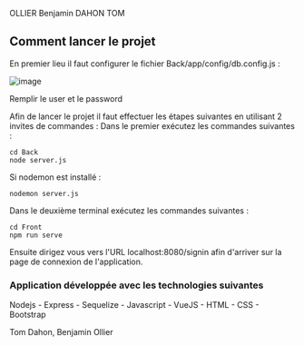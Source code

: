 OLLIER Benjamin
DAHON TOM

## Comment lancer le projet
En premier lieu il faut configurer le fichier Back/app/config/db.config.js :

![image](https://github.com/tom-dahon/discord-vuejs/assets/80258909/439a5519-0798-4061-b603-9ad865776666)

Remplir le user et le password

Afin de lancer le projet il faut effectuer les étapes suivantes en utilisant 2 invites de commandes :
Dans le premier exécutez les commandes suivantes :

```
cd Back
node server.js
```

Si nodemon est installé :
```
nodemon server.js
```
Dans le deuxième terminal exécutez les commandes suivantes :
```
cd Front
npm run serve
```
Ensuite dirigez vous vers l'URL localhost:8080/signin afin d'arriver sur la page de connexion de l'application.

### Application développée avec les technologies suivantes
Nodejs - Express - Sequelize - Javascript - VueJS - HTML - CSS - Bootstrap

Tom Dahon, Benjamin Ollier

